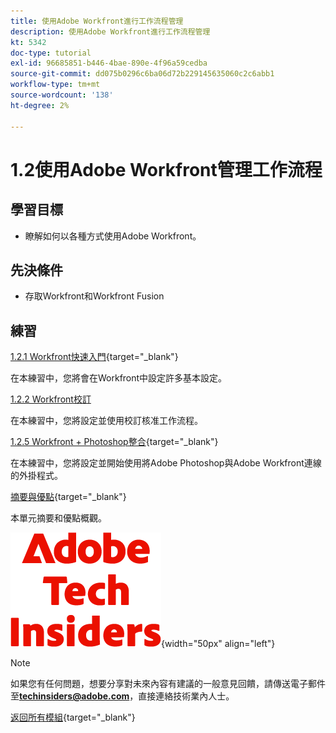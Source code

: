 ```yaml
---
title: 使用Adobe Workfront進行工作流程管理
description: 使用Adobe Workfront進行工作流程管理
kt: 5342
doc-type: tutorial
exl-id: 96685851-b446-4bae-890e-4f96a59cedba
source-git-commit: dd075b0296c6ba06d72b229145635060c2c6abb1
workflow-type: tm+mt
source-wordcount: '138'
ht-degree: 2%

---
```


# 1.2使用Adobe Workfront管理工作流程

## 學習目標

- 瞭解如何以各種方式使用Adobe Workfront。

## 先決條件

- 存取Workfront和Workfront Fusion

## 練習

[1.2.1 Workfront快速入門](./ex1.md){target="_blank"}

在本練習中，您將會在Workfront中設定許多基本設定。

[1.2.2 Workfront校訂](./ex2.md)

在本練習中，您將設定並使用校訂核准工作流程。

[1.2.5 Workfront + Photoshop整合](./ex5.md){target="_blank"}

在本練習中，您將設定並開始使用將Adobe Photoshop與Adobe Workfront連線的外掛程式。

[摘要與優點](./summary.md){target="_blank"}

本單元摘要和優點概觀。

![技術內部人士](./../../../assets/images/techinsiders.png){width="50px" align="left"}

>[!NOTE]
>
>如果您有任何問題，想要分享對未來內容有建議的一般意見回饋，請傳送電子郵件至&#x200B;**techinsiders@adobe.com**，直接連絡技術業內人士。

[返回所有模組](../../../overview.md){target="_blank"}
